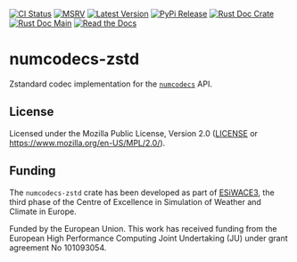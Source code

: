 [![CI Status]][workflow] [![MSRV]][repo] [![Latest Version]][crates.io] [![PyPi Release]][pypi] [![Rust Doc Crate]][docs.rs] [![Rust Doc Main]][docs] [![Read the Docs]][rtdocs]

[CI Status]: https://img.shields.io/github/actions/workflow/status/juntyr/numcodecs-rs/ci.yml?branch=main
[workflow]: https://github.com/juntyr/numcodecs-rs/actions/workflows/ci.yml?query=branch%3Amain

[MSRV]: https://img.shields.io/badge/MSRV-1.87.0-blue
[repo]: https://github.com/juntyr/numcodecs-rs

[Latest Version]: https://img.shields.io/crates/v/numcodecs-zstd
[crates.io]: https://crates.io/crates/numcodecs-zstd

[PyPi Release]: https://img.shields.io/pypi/v/numcodecs-wasm-zstd.svg
[pypi]: https://pypi.python.org/pypi/numcodecs-wasm-zstd

[Rust Doc Crate]: https://img.shields.io/docsrs/numcodecs-zstd
[docs.rs]: https://docs.rs/numcodecs-zstd/

[Rust Doc Main]: https://img.shields.io/badge/docs-main-blue
[docs]: https://juntyr.github.io/numcodecs-rs/numcodecs_zstd

[Read the Docs]: https://img.shields.io/readthedocs/numcodecs-wasm?label=readthedocs
[rtdocs]: https://numcodecs-wasm.readthedocs.io/en/stable/api/numcodecs_wasm_zstd/

# numcodecs-zstd

Zstandard codec implementation for the [`numcodecs`] API.

[`numcodecs`]: https://docs.rs/numcodecs/0.2/numcodecs/

## License

Licensed under the Mozilla Public License, Version 2.0 ([LICENSE](LICENSE) or https://www.mozilla.org/en-US/MPL/2.0/).

## Funding

The `numcodecs-zstd` crate has been developed as part of [ESiWACE3](https://www.esiwace.eu), the third phase of the Centre of Excellence in Simulation of Weather and Climate in Europe.

Funded by the European Union. This work has received funding from the European High Performance Computing Joint Undertaking (JU) under grant agreement No 101093054.

